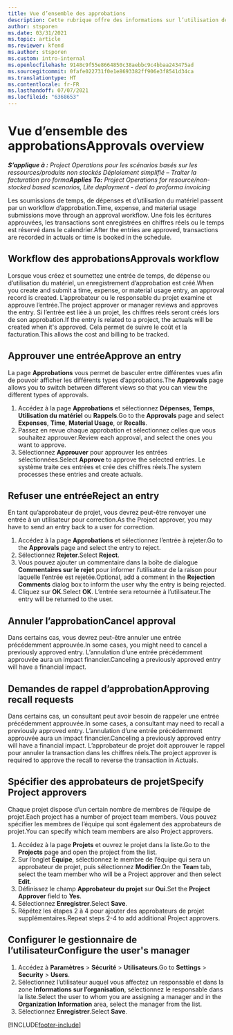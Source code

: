 ```yaml
---
title: Vue d’ensemble des approbations
description: Cette rubrique offre des informations sur l’utilisation des approbations dans Project Operations.
author: stsporen
ms.date: 03/31/2021
ms.topic: article
ms.reviewer: kfend
ms.author: stsporen
ms.custom: intro-internal
ms.openlocfilehash: 9148c9f55e8664850c38aebbc9c4bbaa243475ad
ms.sourcegitcommit: 0fafe022731f0e1e8693382ff906e3f8541d34ca
ms.translationtype: HT
ms.contentlocale: fr-FR
ms.lasthandoff: 07/07/2021
ms.locfileid: "6368653"
---
```

# <a name="approvals-overview"></a><span data-ttu-id="f7d4b-103">Vue d’ensemble des approbations</span><span class="sxs-lookup"><span data-stu-id="f7d4b-103">Approvals overview</span></span>

<span data-ttu-id="f7d4b-104">_**S’applique à :** Project Operations pour les scénarios basés sur les ressources/produits non stockés Déploiement simplifié – Traiter la facturation pro forma_</span><span class="sxs-lookup"><span data-stu-id="f7d4b-104">_**Applies To:** Project Operations for resource/non-stocked based scenarios, Lite deployment - deal to proforma invoicing_</span></span>

<span data-ttu-id="f7d4b-105">Les soumissions de temps, de dépenses et d’utilisation du matériel passent par un workflow d’approbation.</span><span class="sxs-lookup"><span data-stu-id="f7d4b-105">Time, expense, and material usage submissions move through an approval workflow.</span></span> <span data-ttu-id="f7d4b-106">Une fois les écritures approuvées, les transactions sont enregistrées en chiffres réels ou le temps est réservé dans le calendrier.</span><span class="sxs-lookup"><span data-stu-id="f7d4b-106">After the entries are approved, transactions are recorded in actuals or time is booked in the schedule.</span></span>

## <a name="approvals-workflow"></a><span data-ttu-id="f7d4b-107">Workflow des approbations</span><span class="sxs-lookup"><span data-stu-id="f7d4b-107">Approvals workflow</span></span>
<span data-ttu-id="f7d4b-108">Lorsque vous créez et soumettez une entrée de temps, de dépense ou d’utilisation du matériel, un enregistrement d’approbation est créé.</span><span class="sxs-lookup"><span data-stu-id="f7d4b-108">When you create and submit a time, expense, or material usage entry, an approval record is created.</span></span> <span data-ttu-id="f7d4b-109">L’approbateur ou le responsable du projet examine et approuve l’entrée.</span><span class="sxs-lookup"><span data-stu-id="f7d4b-109">The project approver or manager reviews and approves the entry.</span></span> <span data-ttu-id="f7d4b-110">Si l’entrée est liée à un projet, les chiffres réels seront créés lors de son approbation.</span><span class="sxs-lookup"><span data-stu-id="f7d4b-110">If the entry is related to a project, the actuals will be created when it's approved.</span></span> <span data-ttu-id="f7d4b-111">Cela permet de suivre le coût et la facturation.</span><span class="sxs-lookup"><span data-stu-id="f7d4b-111">This allows the cost and billing to be tracked.</span></span>

## <a name="approve-an-entry"></a><span data-ttu-id="f7d4b-112">Approuver une entrée</span><span class="sxs-lookup"><span data-stu-id="f7d4b-112">Approve an entry</span></span>
<span data-ttu-id="f7d4b-113">La page **Approbations** vous permet de basculer entre différentes vues afin de pouvoir afficher les différents types d’approbations.</span><span class="sxs-lookup"><span data-stu-id="f7d4b-113">The **Approvals** page allows you to switch between different views so that you can view the different types of approvals.</span></span>
  
1. <span data-ttu-id="f7d4b-114">Accédez à la page **Approbations** et sélectionnez **Dépenses**, **Temps**, **Utilisation du matériel** ou **Rappels**.</span><span class="sxs-lookup"><span data-stu-id="f7d4b-114">Go to the **Approvals** page and select **Expenses**, **Time**, **Material Usage**, or **Recalls**.</span></span>
2. <span data-ttu-id="f7d4b-115">Passez en revue chaque approbation et sélectionnez celles que vous souhaitez approuver.</span><span class="sxs-lookup"><span data-stu-id="f7d4b-115">Review each approval, and select the ones you want to approve.</span></span>
3. <span data-ttu-id="f7d4b-116">Sélectionnez **Approuver** pour approuver les entrées sélectionnées.</span><span class="sxs-lookup"><span data-stu-id="f7d4b-116">Select **Approve** to approve the selected entries.</span></span>
<span data-ttu-id="f7d4b-117">Le système traite ces entrées et crée des chiffres réels.</span><span class="sxs-lookup"><span data-stu-id="f7d4b-117">The system processes these entries and create actuals.</span></span>

## <a name="reject-an-entry"></a><span data-ttu-id="f7d4b-118">Refuser une entrée</span><span class="sxs-lookup"><span data-stu-id="f7d4b-118">Reject an entry</span></span>
<span data-ttu-id="f7d4b-119">En tant qu’approbateur de projet, vous devrez peut-être renvoyer une entrée à un utilisateur pour correction.</span><span class="sxs-lookup"><span data-stu-id="f7d4b-119">As the Project approver, you may have to send an entry back to a user for correction.</span></span>
  
1. <span data-ttu-id="f7d4b-120">Accédez à la page **Approbations** et sélectionnez l’entrée à rejeter.</span><span class="sxs-lookup"><span data-stu-id="f7d4b-120">Go to the **Approvals** page and select the entry to reject.</span></span> 
2. <span data-ttu-id="f7d4b-121">Sélectionnez **Rejeter**.</span><span class="sxs-lookup"><span data-stu-id="f7d4b-121">Select **Reject**.</span></span>
3. <span data-ttu-id="f7d4b-122">Vous pouvez ajouter un commentaire dans la boîte de dialogue **Commentaires sur le rejet** pour informer l’utilisateur de la raison pour laquelle l’entrée est rejetée.</span><span class="sxs-lookup"><span data-stu-id="f7d4b-122">Optional, add a comment in the **Rejection Comments** dialog box to inform the user why the entry is being rejected.</span></span>
4. <span data-ttu-id="f7d4b-123">Cliquez sur **OK**.</span><span class="sxs-lookup"><span data-stu-id="f7d4b-123">Select **OK**.</span></span> <span data-ttu-id="f7d4b-124">L’entrée sera retournée à l’utilisateur.</span><span class="sxs-lookup"><span data-stu-id="f7d4b-124">The entry will be returned to the user.</span></span>
  
## <a name="cancel-approval"></a><span data-ttu-id="f7d4b-125">Annuler l’approbation</span><span class="sxs-lookup"><span data-stu-id="f7d4b-125">Cancel approval</span></span>
<span data-ttu-id="f7d4b-126">Dans certains cas, vous devrez peut-être annuler une entrée précédemment approuvée.</span><span class="sxs-lookup"><span data-stu-id="f7d4b-126">In some cases, you might need to cancel a previously approved entry.</span></span> <span data-ttu-id="f7d4b-127">L’annulation d’une entrée précédemment approuvée aura un impact financier.</span><span class="sxs-lookup"><span data-stu-id="f7d4b-127">Canceling a previously approved entry will have a financial impact.</span></span> 

## <a name="approving-recall-requests"></a><span data-ttu-id="f7d4b-128">Demandes de rappel d’approbation</span><span class="sxs-lookup"><span data-stu-id="f7d4b-128">Approving recall requests</span></span>
<span data-ttu-id="f7d4b-129">Dans certains cas, un consultant peut avoir besoin de rappeler une entrée précédemment approuvée.</span><span class="sxs-lookup"><span data-stu-id="f7d4b-129">In some cases, a consultant may need to recall a previously approved entry.</span></span> <span data-ttu-id="f7d4b-130">L’annulation d’une entrée précédemment approuvée aura un impact financier.</span><span class="sxs-lookup"><span data-stu-id="f7d4b-130">Canceling a previously approved entry will have a financial impact.</span></span> <span data-ttu-id="f7d4b-131">L’approbateur de projet doit approuver le rappel pour annuler la transaction dans les chiffres réels.</span><span class="sxs-lookup"><span data-stu-id="f7d4b-131">The project approver is required to approve the recall to reverse the transaction in Actuals.</span></span>

## <a name="specify-project-approvers"></a><span data-ttu-id="f7d4b-132">Spécifier des approbateurs de projet</span><span class="sxs-lookup"><span data-stu-id="f7d4b-132">Specify Project approvers</span></span>
<span data-ttu-id="f7d4b-133">Chaque projet dispose d’un certain nombre de membres de l’équipe de projet.</span><span class="sxs-lookup"><span data-stu-id="f7d4b-133">Each project has a number of project team members.</span></span> <span data-ttu-id="f7d4b-134">Vous pouvez spécifier les membres de l’équipe qui sont également des approbateurs de projet.</span><span class="sxs-lookup"><span data-stu-id="f7d4b-134">You can specify which team members are also Project approvers.</span></span>

1. <span data-ttu-id="f7d4b-135">Accédez à la page **Projets** et ouvrez le projet dans la liste.</span><span class="sxs-lookup"><span data-stu-id="f7d4b-135">Go to the **Projects** page and open the project from the list.</span></span>
2. <span data-ttu-id="f7d4b-136">Sur l’onglet **Équipe**, sélectionnez le membre de l’équipe qui sera un approbateur de projet, puis sélectionnez **Modifier**.</span><span class="sxs-lookup"><span data-stu-id="f7d4b-136">On the **Team** tab, select the team member who will be a Project approver and then select **Edit**.</span></span>
3. <span data-ttu-id="f7d4b-137">Définissez le champ **Approbateur du projet** sur **Oui**.</span><span class="sxs-lookup"><span data-stu-id="f7d4b-137">Set the **Project Approver** field to **Yes**.</span></span>
4. <span data-ttu-id="f7d4b-138">Sélectionnez **Enregistrer**.</span><span class="sxs-lookup"><span data-stu-id="f7d4b-138">Select **Save**.</span></span>
5. <span data-ttu-id="f7d4b-139">Répétez les étapes 2 à 4 pour ajouter des approbateurs de projet supplémentaires.</span><span class="sxs-lookup"><span data-stu-id="f7d4b-139">Repeat steps 2-4 to add additional Project approvers.</span></span>

## <a name="configure-the-users-manager"></a><span data-ttu-id="f7d4b-140">Configurer le gestionnaire de l’utilisateur</span><span class="sxs-lookup"><span data-stu-id="f7d4b-140">Configure the user's manager</span></span>

1. <span data-ttu-id="f7d4b-141">Accédez à **Paramètres** > **Sécurité** > **Utilisateurs**.</span><span class="sxs-lookup"><span data-stu-id="f7d4b-141">Go to **Settings** > **Security** > **Users**.</span></span>
2. <span data-ttu-id="f7d4b-142">Sélectionnez l’utilisateur auquel vous affectez un responsable et dans la zone **Informations sur l’organisation**, sélectionnez le responsable dans la liste.</span><span class="sxs-lookup"><span data-stu-id="f7d4b-142">Select the user to whom you are assigning a manager and in the **Organization Information** area, select the manager from the list.</span></span> 
3. <span data-ttu-id="f7d4b-143">Sélectionnez **Enregistrer**.</span><span class="sxs-lookup"><span data-stu-id="f7d4b-143">Select **Save**.</span></span>




[!INCLUDE[footer-include](../includes/footer-banner.md)]
